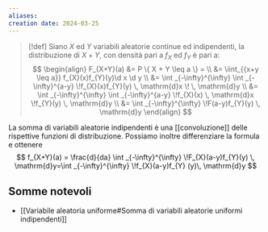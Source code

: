 ```yaml
---
aliases: 
creation date: 2024-03-25
---
```


>[!def]
>Siano $X$ ed $Y$ variabili aleatorie continue ed indipendenti, la distribuzione di $X+Y$, con densità pari a $f_{X}$ ed $f_{Y}$ è pari a:
>$$
> \begin{align}
>F_{X+Y}(a) &= P \{ X + Y \leq a \} = \\
>&= \iint_{{x+y \leq a}} f_{X}(x)f_{Y}(y)\d x \d y \\
>&= \int _{-\infty}^{\infty} \int _{-\infty}^{a-y} \!f_{X}(x)f_{Y}(y) \, \mathrm{d}x  \! \, \mathrm{d}y \\
>&= \int _{-\infty}^{\infty} \int _{-\infty}^{a-y} \!f_{X}(x) \, \mathrm{d}x  \!f_{Y}(y) \, \mathrm{d}y \\
>&= \int _{-\infty}^{\infty} \!F(a-y)f_{Y}(y) \, \mathrm{d}y   
>\end{align} 
>$$


La somma di variabili aleatorie indipendenti è una [[convoluzione]] delle rispettive funzioni di distribuzione.
Possiamo inoltre differenziare la formula e ottenere
$$ f_{X+Y}(a) = \frac{d}{da} \int _{-\infty}^{\infty} \!F_{X}(a-y)f_{Y}(y) \, \mathrm{d}y=\int _{-\infty}^{\infty} \!f_{X}(a-y)f_{Y} (y)\, \mathrm{d}y   $$


## Somme notevoli
- [[Variabile aleatoria uniforme#Somma di variabili aleatorie uniformi indipendenti]]
